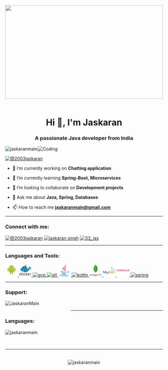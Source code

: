 <Header><img width="100%"; height ="300px" src="https://media1.tenor.com/m/xvKqraoQHREAAAAC/sky.gif"></Header>
<h1 align="center">Hi 👋, I'm Jaskaran</h1>
<h3 align="center">A passionate Java developer from India</h3>
<img align="right" alt="Coding" width="400" src="https://media.tenor.com/fcz3MYIy2t0AAAAi/camera-shoot.gif">

<p align="left"> <img src="https://komarev.com/ghpvc/?username=jaskaranmain&label=Profile%20views&color=0e75b6&style=flat" alt="jaskaranmain" /> </p>

<p align="left"> <a href="https://twitter.com/@2003jaskaran" target="blank"><img src="https://img.shields.io/twitter/follow/@2003jaskaran?logo=twitter&style=for-the-badge" alt="@2003jaskaran" /></a> </p>

- 🔭 I’m currently working on **Chatting application**

- 🌱 I’m currently learning **Spring-Boot, Microservices**

- 👯 I’m looking to collaborate on **Development projects**

- 💬 Ask me about **Java, Spring, Databases**

- 📫 How to reach me **jaskaranmain@gmail.com**
<hr>
<h3 align="left">Connect with me:</h3>
<p align="left">
<a href="https://twitter.com/@2003jaskaran" target="blank"><img align="center" src="https://raw.githubusercontent.com/rahuldkjain/github-profile-readme-generator/master/src/images/icons/Social/twitter.svg" alt="@2003jaskaran" height="30" width="40" /></a>
<a href="https://linkedin.com/in/jaskaran singh" target="blank"><img align="center" src="https://raw.githubusercontent.com/rahuldkjain/github-profile-readme-generator/master/src/images/icons/Social/linked-in-alt.svg" alt="jaskaran singh" height="30" width="40" /></a>
<a href="https://instagram.com/33_jas" target="blank"><img align="center" src="https://raw.githubusercontent.com/rahuldkjain/github-profile-readme-generator/master/src/images/icons/Social/instagram.svg" alt="33_jas" height="30" width="40" /></a>
</p>
<hr>
<h3 align="left">Languages and Tools:</h3>
<p align="left" margin="10px"> <a href="https://developer.android.com" target="_blank" rel="noreferrer"> <img src="https://raw.githubusercontent.com/devicons/devicon/master/icons/android/android-original-wordmark.svg" alt="android" width="40" height="40"/> </a> <a href="https://www.docker.com/" target="_blank" rel="noreferrer"> <img src="https://raw.githubusercontent.com/devicons/devicon/master/icons/docker/docker-original-wordmark.svg" alt="docker" width="40" height="40"/> </a> <a href="https://cloud.google.com" target="_blank" rel="noreferrer"> <img src="https://www.vectorlogo.zone/logos/google_cloud/google_cloud-icon.svg" alt="gcp" width="40" height="40"/> </a> <a href="https://git-scm.com/" target="_blank" rel="noreferrer"> <img src="https://www.vectorlogo.zone/logos/git-scm/git-scm-icon.svg" alt="git" width="40" height="40"/> </a> <a href="https://www.java.com" target="_blank" rel="noreferrer"> <img src="https://raw.githubusercontent.com/devicons/devicon/master/icons/java/java-original.svg" alt="java" width="40" height="40"/> </a> <a href="https://kotlinlang.org" target="_blank" rel="noreferrer"> <img src="https://www.vectorlogo.zone/logos/kotlinlang/kotlinlang-icon.svg" alt="kotlin" width="40" height="40"/> </a> <a href="https://www.mongodb.com/" target="_blank" rel="noreferrer"><img src="https://raw.githubusercontent.com/devicons/devicon/master/icons/mongodb/mongodb-original-wordmark.svg" alt="mongodb" width="40" height="40"/> </a> <a href="https://www.mysql.com/" target="_blank" rel="noreferrer"> <img src="https://raw.githubusercontent.com/devicons/devicon/master/icons/mysql/mysql-original-wordmark.svg" alt="mysql" width="40" height="40"/> </a> <a href="https://www.oracle.com/" target="_blank" rel="noreferrer"> <img src="https://raw.githubusercontent.com/devicons/devicon/master/icons/oracle/oracle-original.svg" alt="oracle" width="40" height="40"/> </a> <a href="https://spring.io/" target="_blank" rel="noreferrer"> <img src="https://www.vectorlogo.zone/logos/springio/springio-icon.svg" alt="spring" width="40" height="40"/> </a> </p>
<hr>
<h3 align="left">Support:</h3>
<p><a href="https://www.buymeacoffee.com/JaskaranMain"> <img align="left" src="https://cdn.buymeacoffee.com/buttons/v2/default-yellow.png" height="50" width="210" alt="JaskaranMain" /></a></p>
<br>
<hr>
<h3 align="left">Languages:</h3>
<p>
<img align="center" src="https://github-readme-stats.vercel.app/api/top-langs?username=jaskaranmain&show_icons=true&locale=en&layout=compact" alt="jaskaranmain" /></p>
<br>
<hr>
<p  align="center"><br><img align="center" src="https://github-readme-streak-stats.herokuapp.com/?user=jaskaranmain&" alt="jaskaranmain" /></p>
